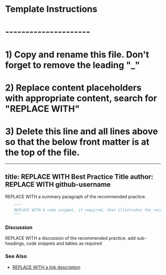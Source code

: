 # Template Instructions
# ---------------------
# 1) Copy and rename this file. Don't forget to remove the leading "_" 
# 2) Replace content placeholders with appropriate content, search for "REPLACE WITH"
# 3) Delete this line and all lines above so that the below front matter is at the top of the file. 
---
title: REPLACE WITH Best Practice Title
author: REPLACE WITH github-username
---

REPLACE WITH a summary paragraph of the recommended practice.

```python
    """
    REPLACE WITH A code snippet, if required, that illustrates the recommended practice. Change the name of the language if needed. DELETE entire section if not required.
    """
```

### Discussion 

REPLACE WITH a discussion of the recommended practice. add sub-headings, code snippets and tables as required

### See Also

- [REPLACE WITH a link description](http://www.google.com) 
